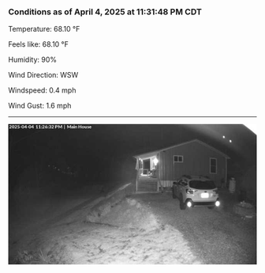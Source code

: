 ### Conditions as of April 4, 2025 at 11:31:48 PM CDT 

Temperature: 68.10 &deg;F

Feels like: 68.10 &deg;F

Humidity: 90%

Wind Direction: WSW

Windspeed: 0.4 mph

Wind Gust: 1.6 mph

---

<img src="./images/latest.jpeg"/>

